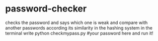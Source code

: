 # password-checker
checks the password and says which one is weak and compare with another passwords according its similarity in the hashing system
in the terminal write
python checkmypass.py #your password here 
and run it!
